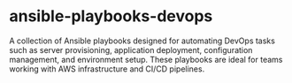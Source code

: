 # ansible-playbooks-devops
A collection of Ansible playbooks designed for automating DevOps tasks such as server provisioning, application deployment, configuration management, and environment setup. These playbooks are ideal for teams working with AWS infrastructure and CI/CD pipelines.
